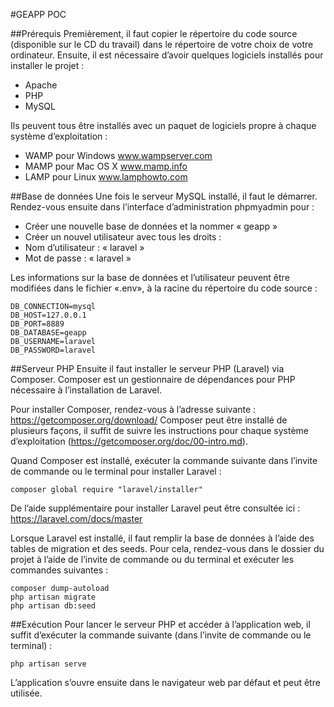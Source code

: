 #GEAPP POC

##Prérequis
Premièrement, il faut copier le répertoire du code source (disponible sur le CD du travail) dans le répertoire de votre choix de votre ordinateur. Ensuite, il est nécessaire d’avoir quelques logiciels installés pour installer le projet :
- Apache
- PHP
- MySQL

Ils peuvent tous être installés avec un paquet de logiciels propre à chaque système d’exploitation :
-	WAMP pour Windows
www.wampserver.com
-	MAMP pour Mac OS X
www.mamp.info
-	LAMP pour Linux
www.lamphowto.com

##Base de données
Une fois le serveur MySQL installé, il faut le démarrer. Rendez-vous ensuite dans l’interface d’administration phpmyadmin pour :
-	Créer une nouvelle base de données et la nommer « geapp »
-	Créer un nouvel utilisateur avec tous les droits :
  - Nom d’utilisateur : « laravel »
  - Mot de passe : « laravel »

Les informations sur la base de données et l’utilisateur peuvent être modifiées dans le fichier «.env», à la racine du répertoire du code source :

```
DB_CONNECTION=mysql
DB_HOST=127.0.0.1
DB_PORT=8889
DB_DATABASE=geapp
DB_USERNAME=laravel
DB_PASSWORD=laravel
```
##Serveur PHP
Ensuite il faut installer le serveur PHP (Laravel) via Composer. Composer est un gestionnaire de dépendances pour PHP nécessaire à l’installation de Laravel.

Pour installer Composer, rendez-vous à l’adresse suivante : https://getcomposer.org/download/
Composer peut être installé de plusieurs façons, il suffit de suivre les instructions pour chaque système d’exploitation (https://getcomposer.org/doc/00-intro.md).

Quand Composer est installé, exécuter la commande suivante dans l’invite de commande ou le terminal pour installer Laravel :
```
composer global require "laravel/installer"
```
De l’aide supplémentaire pour installer Laravel peut être consultée ici : https://laravel.com/docs/master

Lorsque Laravel est installé, il faut remplir la base de données à l’aide des tables de migration et des seeds. Pour cela, rendez-vous dans le dossier du projet à l’aide de l’invite de commande ou du terminal et exécuter les commandes suivantes :
```
composer dump-autoload
php artisan migrate
php artisan db:seed
```
##Exécution
Pour lancer le serveur PHP et accéder à l’application web, il suffit d’exécuter la commande suivante (dans l’invite de commande ou le terminal) :
```
php artisan serve
```
L’application s’ouvre ensuite dans le navigateur web par défaut et peut être utilisée.
